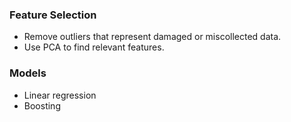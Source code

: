 ### Feature Selection

- Remove outliers that represent damaged or miscollected data. 
- Use PCA to find relevant features.


### Models

- Linear regression
- Boosting
